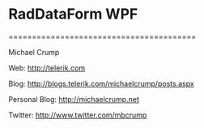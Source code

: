 # RadDataForm WPF 
========================================

Michael Crump

Web: http://telerik.com

Blog: http://blogs.telerik.com/michaelcrump/posts.aspx

Personal Blog: http://michaelcrump.net

Twitter: http://www.twitter.com/mbcrump
